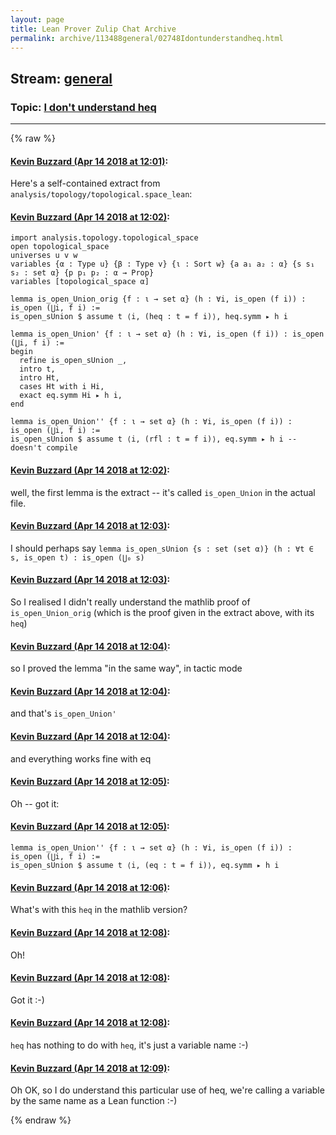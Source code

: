 ```yaml
---
layout: page
title: Lean Prover Zulip Chat Archive 
permalink: archive/113488general/02748Idontunderstandheq.html
---
```


## Stream: [general](index.html)
### Topic: [I don't understand heq](02748Idontunderstandheq.html)

---


{% raw %}
#### [ Kevin Buzzard (Apr 14 2018 at 12:01)](https://leanprover.zulipchat.com/#narrow/stream/113488-general/topic/I%20don%27t%20understand%20heq/near/125071940):
Here's a self-contained extract from `analysis/topology/topological.space_lean`:

#### [ Kevin Buzzard (Apr 14 2018 at 12:02)](https://leanprover.zulipchat.com/#narrow/stream/113488-general/topic/I%20don%27t%20understand%20heq/near/125071981):
```lean
import analysis.topology.topological_space
open topological_space
universes u v w
variables {α : Type u} {β : Type v} {ι : Sort w} {a a₁ a₂ : α} {s s₁ s₂ : set α} {p p₁ p₂ : α → Prop}
variables [topological_space α]

lemma is_open_Union_orig {f : ι → set α} (h : ∀i, is_open (f i)) : is_open (⋃i, f i) :=
is_open_sUnion $ assume t ⟨i, (heq : t = f i)⟩, heq.symm ▸ h i

lemma is_open_Union' {f : ι → set α} (h : ∀i, is_open (f i)) : is_open (⋃i, f i) :=
begin
  refine is_open_sUnion _,
  intro t,
  intro Ht,
  cases Ht with i Hi,
  exact eq.symm Hi ▸ h i,
end 

lemma is_open_Union'' {f : ι → set α} (h : ∀i, is_open (f i)) : is_open (⋃i, f i) :=
is_open_sUnion $ assume t ⟨i, (rfl : t = f i)⟩, eq.symm ▸ h i -- doesn't compile
```

#### [ Kevin Buzzard (Apr 14 2018 at 12:02)](https://leanprover.zulipchat.com/#narrow/stream/113488-general/topic/I%20don%27t%20understand%20heq/near/125071983):
well, the first lemma is the extract -- it's called `is_open_Union` in the actual file.

#### [ Kevin Buzzard (Apr 14 2018 at 12:03)](https://leanprover.zulipchat.com/#narrow/stream/113488-general/topic/I%20don%27t%20understand%20heq/near/125071988):
I should perhaps say `lemma is_open_sUnion {s : set (set α)} (h : ∀t ∈ s, is_open t) : is_open (⋃₀ s)`

#### [ Kevin Buzzard (Apr 14 2018 at 12:03)](https://leanprover.zulipchat.com/#narrow/stream/113488-general/topic/I%20don%27t%20understand%20heq/near/125071992):
So I realised I didn't really understand the mathlib proof of `is_open_Union_orig` (which is the proof given in the extract above, with its `heq`)

#### [ Kevin Buzzard (Apr 14 2018 at 12:04)](https://leanprover.zulipchat.com/#narrow/stream/113488-general/topic/I%20don%27t%20understand%20heq/near/125072033):
so I proved the lemma "in the same way", in tactic mode

#### [ Kevin Buzzard (Apr 14 2018 at 12:04)](https://leanprover.zulipchat.com/#narrow/stream/113488-general/topic/I%20don%27t%20understand%20heq/near/125072034):
and that's `is_open_Union'`

#### [ Kevin Buzzard (Apr 14 2018 at 12:04)](https://leanprover.zulipchat.com/#narrow/stream/113488-general/topic/I%20don%27t%20understand%20heq/near/125072035):
and everything works fine with eq

#### [ Kevin Buzzard (Apr 14 2018 at 12:05)](https://leanprover.zulipchat.com/#narrow/stream/113488-general/topic/I%20don%27t%20understand%20heq/near/125072043):
Oh -- got it:

#### [ Kevin Buzzard (Apr 14 2018 at 12:05)](https://leanprover.zulipchat.com/#narrow/stream/113488-general/topic/I%20don%27t%20understand%20heq/near/125072045):
```lean
lemma is_open_Union'' {f : ι → set α} (h : ∀i, is_open (f i)) : is_open (⋃i, f i) :=
is_open_sUnion $ assume t ⟨i, (eq : t = f i)⟩, eq.symm ▸ h i
```

#### [ Kevin Buzzard (Apr 14 2018 at 12:06)](https://leanprover.zulipchat.com/#narrow/stream/113488-general/topic/I%20don%27t%20understand%20heq/near/125072085):
What's with this `heq` in the mathlib version?

#### [ Kevin Buzzard (Apr 14 2018 at 12:08)](https://leanprover.zulipchat.com/#narrow/stream/113488-general/topic/I%20don%27t%20understand%20heq/near/125072130):
Oh!

#### [ Kevin Buzzard (Apr 14 2018 at 12:08)](https://leanprover.zulipchat.com/#narrow/stream/113488-general/topic/I%20don%27t%20understand%20heq/near/125072131):
Got it :-)

#### [ Kevin Buzzard (Apr 14 2018 at 12:08)](https://leanprover.zulipchat.com/#narrow/stream/113488-general/topic/I%20don%27t%20understand%20heq/near/125072132):
`heq` has nothing to do with `heq`, it's just a variable name :-)

#### [ Kevin Buzzard (Apr 14 2018 at 12:09)](https://leanprover.zulipchat.com/#narrow/stream/113488-general/topic/I%20don%27t%20understand%20heq/near/125072138):
Oh OK, so I do understand this particular use of heq, we're calling a variable by the same name as a Lean function :-)


{% endraw %}
